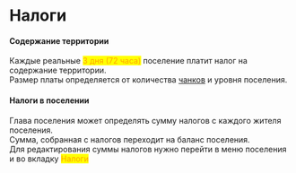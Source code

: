 # Налоги

#### Содержание территории

Каждые реальные <mark style="color:orange;">3 дня (72 часа)</mark> поселение платит налог на содержание территории.\
Размер платы определяется от количества [чанков](territorii.md#chto-takoe-chank) и уровня поселения.

#### Налоги в поселении

Глава поселения может определять сумму налогов с каждого жителя поселения.\
Сумма, собранная с налогов переходит на баланс поселения.\
Для редактирования суммы налогов нужно перейти в меню поселения и во вкладку <mark style="color:orange;">Налоги</mark>

